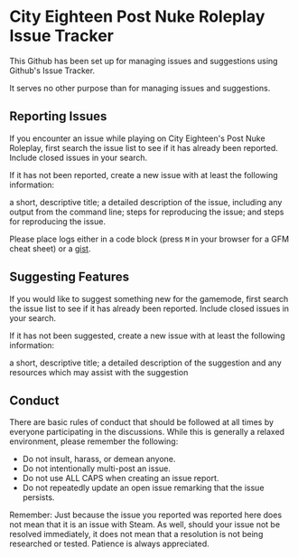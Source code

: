 City Eighteen Post Nuke Roleplay Issue Tracker
======================
This Github has been set up for managing issues and suggestions using Github's Issue Tracker.

It serves no other purpose than for managing issues and suggestions.

Reporting Issues
----------------
If you encounter an issue while playing on City Eighteen's Post Nuke Roleplay, first search the issue list to see if it has already been reported. Include closed issues in your search.

If it has not been reported, create a new issue with at least the following information:

a short, descriptive title;
a detailed description of the issue, including any output from the command line;
steps for reproducing the issue; and
steps for reproducing the issue.

Please place logs either in a code block (press `M` in your browser for a GFM cheat sheet) or a [gist](https://gist.github.com).

Suggesting Features
----------------
If you would like to suggest something new for the gamemode, first search the issue list to see if it has already been reported. Include closed issues in your search.

If it has not been suggested, create a new issue with at least the following information:

a short, descriptive title;
a detailed description of the suggestion and
any resources which may assist with the suggestion

Conduct
----------------
There are basic rules of conduct that should be followed at all times by everyone participating in the discussions. While this is generally a relaxed environment, please remember the following:

* Do not insult, harass, or demean anyone.
* Do not intentionally multi-post an issue.
* Do not use ALL CAPS when creating an issue report.
* Do not repeatedly update an open issue remarking that the issue persists.

Remember: Just because the issue you reported was reported here does not mean that it is an issue with Steam. As well, should your issue not be resolved immediately, it does not mean that a resolution is not being researched or tested. Patience is always appreciated.
